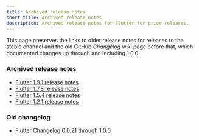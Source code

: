 ```yaml
---
title: Archived release notes
short-title: Archived release notes
description: Archived release notes for Flutter for prior releases.
---
```


This page preserves the links to older release notes for releases to the stable
channel and the old GitHub _Changelog_ wiki page before that, which documented
changes up through and including 1.0.0.

### Archived release notes

* [Flutter 1.9.1 release notes][1.9.1]
* [Flutter 1.7.8 release notes][1.7.8]
* [Flutter 1.5.4 release notes][1.5.4]
* [Flutter 1.2.1 release notes][1.2.1]

### Old changelog

* [Flutter Changelog 0.0.21 through 1.0.0][0.0.21]

[0.0.21]: {{site.url}}/development/tools/sdk/release-notes/release-notes-0.0.21-1.0.0
[1.9.1]: {{site.url}}/development/tools/sdk/release-notes/release-notes-1.9.1
[1.7.8]: {{site.url}}/development/tools/sdk/release-notes/release-notes-1.7.8
[1.5.4]: {{site.url}}/development/tools/sdk/release-notes/release-notes-1.5.4
[1.2.1]: {{site.url}}/development/tools/sdk/release-notes/release-notes-1.2.1
